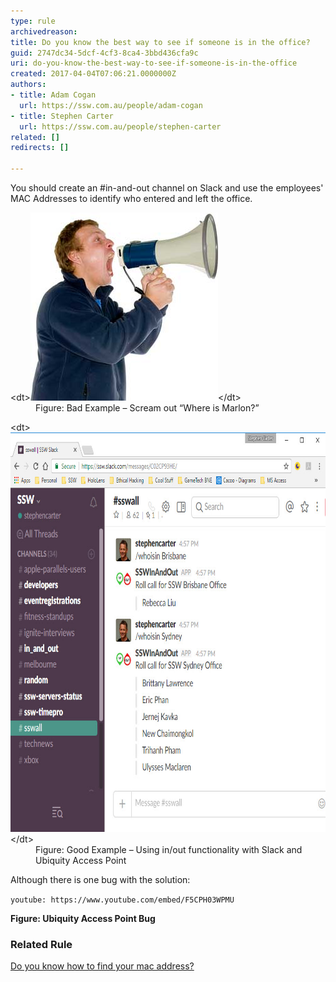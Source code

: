 ```yaml
---
type: rule
archivedreason: 
title: Do you know the best way to see if someone is in the office?
guid: 2747dc34-5dcf-4cf3-8ca4-3bbd436cfa9c
uri: do-you-know-the-best-way-to-see-if-someone-is-in-the-office
created: 2017-04-04T07:06:21.0000000Z
authors:
- title: Adam Cogan
  url: https://ssw.com.au/people/adam-cogan
- title: Stephen Carter
  url: https://ssw.com.au/people/stephen-carter
related: []
redirects: []

---
```


You should create an #in-and-out channel on Slack and use the employees' MAC Addresses to identify who entered and left the office.

<!--endintro-->
<dl class="badImage">&lt;dt&gt;<img src="shout.jpg" alt="shout">&lt;/dt&gt;<dd>Figure: Bad Example – Scream out “Where is Marlon?”<br></dd></dl><dl class="goodImage">&lt;dt&gt;<img src="Slack-in-out.jpg" unselectable="on" alt="" style="width:750px;height:639px;">&lt;/dt&gt;<dd>Figure: Good Example – Using in/out functionality with Slack and Ubiquity Access Point<br></dd></dl>
Although there is one bug with the solution:


`youtube: https://www.youtube.com/embed/F5CPH03WPMU`
 

**Figure: Ubiquity Access Point Bug**

### Related Rule

[Do you know how to find your mac address?](/_layouts/15/FIXUPREDIRECT.ASPX?WebId=3dfc0e07-e23a-4cbb-aac2-e778b71166a2&TermSetId=07da3ddf-0924-4cd2-a6d4-a4809ae20160&TermId=17abae95-1614-4d0a-9003-e793088bdd7d)
